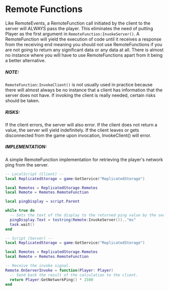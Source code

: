 # Remote Functions

Like RemoteEvents, a RemoteFunction call initiated by the client to the server will ALWAYS pass the player. This eliminates the need of putting Player as the first argument in `RemoteFunction:InvokeServer()`. A RemoteFunction will yield the execution of code until it receives a response from the receiving end meaning you should not use RemoteFunctions if you are not going to return any significant data or any data at all. There is almost no instance where you will have to use RemoteFunctions apart from it being a better alternative.

##### NOTE:
`RemoteFunction:InvokeClient()` is not usually used in practice because there will almost always be no instance that a client has information that the server does not have. If invoking the client is really needed, certain risks should be taken.

##### RISKS:

If the client errors, the server will also error.
If the client does not return a value, the server will yield indefinitely.
If the client leaves or gets disconnected from the game upon invocation, InvokeClient() will error.

##### IMPLEMENTATION:
A simple RemoteFunction implementation for retrieving the player's network ping from the server.

```lua
-- LocalScript (Client) --
local ReplicatedStorage = game:GetService("ReplicatedStorage")

local Remotes = ReplicatedStorage.Remotes
local Remote = Remotes.RemoteFunction

local pingDisplay = script.Parent

while true do
  -- Sets the text of the display to the returned ping value by the server.
  pingDisplay.Text = tostring(Remote:InvokeServer()).."ms"
  task.wait()
end

-- Script (Server) --
local ReplicatedStorage = game:GetService("ReplicatedStorage")

local Remotes = ReplicatedStorage.Remotes
local Remote = Remotes.RemoteFunction

-- Receive the invoke signal.
Remote.OnServerInvoke = function(Player: Player)
  -- Send back the result of the calculation to the client.
  return Player:GetNetworkPing() * 1500
end
```
